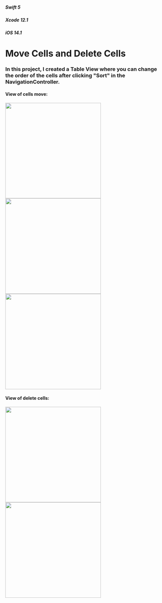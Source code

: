 ##### _Swift 5_
##### _Xcode 12.1_     
##### _iOS 14.1_ 

# Move Cells and Delete Cells

### In this project, I created a Table View where you can change the order of the cells after clicking "Sort" in the NavigationController.


#### View of cells move:
<p align = left>
<img width = "300" src = "https://user-images.githubusercontent.com/67439169/97818428-b7de2200-1ca2-11eb-8c55-5815582fb109.png">
<img width = "300" src = "https://user-images.githubusercontent.com/67439169/97818431-bc0a3f80-1ca2-11eb-83f6-4b6f016576be.png">
<img width = "300" src = "https://user-images.githubusercontent.com/67439169/97818432-bca2d600-1ca2-11eb-8b7c-6a9be252e12b.png">
</p>

#### View of delete cells:
<p align = left>
<img width = "300" src = "https://user-images.githubusercontent.com/67439169/97819541-6dac6f00-1ca9-11eb-87b4-6cfbd0bb66db.png">
<img width = "300" src = "https://user-images.githubusercontent.com/67439169/97819542-713ff600-1ca9-11eb-9428-e0179b1cfeb8.png">
</p>


